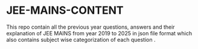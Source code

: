 # JEE-MAINS-CONTENT
This repo contain all the previous year questions, answers and their explanation of JEE MAINS from year 2019 to 2025 in json file format which also contains subject wise categorization of each question .
